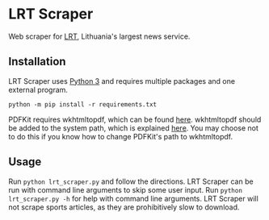 # LRT Scraper

Web scraper for [LRT](https://www.lrt.lt/), Lithuania's largest news service.

## Installation

LRT Scraper uses [Python 3](https://www.python.org/) and requires multiple packages and one external program.
```
python -m pip install -r requirements.txt
```
PDFKit requires wkhtmltopdf, which can be found [here](https://wkhtmltopdf.org/).
wkhtmltopdf should be added to the system path, which is explained [here](https://stackoverflow.com/a/48511113).
You may choose not to do this if you know how to change PDFKit's path to wkhtmltopdf.

## Usage

Run `python lrt_scraper.py` and follow the directions.
LRT Scraper can be run with command line arguments to skip some user input.
Run `python lrt_scraper.py -h` for help with command line arguments.
LRT Scraper will not scrape sports articles, as they are prohibitively slow to download.
